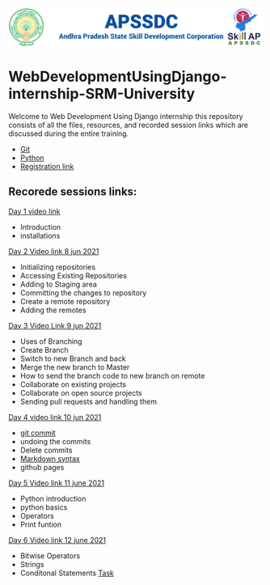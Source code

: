 ![APSSDC LOGO](https://github.com/AP-Skill-Development-Corporation/PythonPrammingOnlineWorkshop-vignanUniversity/blob/main/APSSDC_logo.png)
# WebDevelopmentUsingDjango-internship-SRM-University
Welcome to Web Development Using Django internship this repository consists of all the files, resources, and recorded session links which are discussed during the entire training.


- [Git](https://git-scm.com/downloads)
- [Python](https://www.python.org/downloads/)
- [Registration link](http://engineering.apssdc.in/register/)


## Recorede sessions links:

[Day 1 video link](https://transcripts.gotomeeting.com/#/s/1ea6c10d4a626f7b23c82f7e32d3bc6e3c5c04141c0bb3ec1c71f23717ffcb23)
  - Introduction 
  - installations

[Day 2 Video link 8 jun 2021](https://transcripts.gotomeeting.com/#/s/e17fa10374b6d783c2565ca38e58717a2a3057f9c75bfc95e70c1bdf2122bfe9)
- Initializing repositories
- Accessing Existing Repositories
- Adding to Staging area
- Committing the changes to repository
- Create a remote repository
- Adding the remotes

[Day 3 Video Link 9 jun 2021](https://transcripts.gotomeeting.com/#/s/b3bbbfd34fc57e38374457d0cfa0ca0f144e9f0a627bd9f8b5922b95a924dac8)
- Uses of Branching
- Create Branch
- Switch to new Branch and back
- Merge the new branch to Master
- How to send the branch code to new branch on remote
- Collaborate on existing projects
- Collaborate on open source projects
- Sending pull requests and handling them

[Day 4 video link 10 jun 2021](https://transcripts.gotomeeting.com/#/s/3ebd349ab521fc11ec4692510f8b36f4e0f9674e30d4d497400df29808bd0cb8)
- [git commit](https://github.com/AP-Skill-Development-Corporation/WebDevelopmentUsingDjango-internship-SRM-University/blob/main/10%20jun%202021.txt) 
- undoing the commits
- Delete commits 
- [Markdown syntax](https://github.com/AP-Skill-Development-Corporation/WebDevelopmentUsingDjango-internship-SRM-University/blob/main/markdown-practice.md)
- github pages 

[Day 5 Video link 11 june 2021](https://transcripts.gotomeeting.com/#/s/bc9d8ab21c8ba9ab94a14db33bcab7323e7a548c5ecb4bd3691bb4e0667223ef)
- Python introduction 
- python basics
- Operators 
- Print funtion

[Day 6 Video link 12 june 2021](https://transcripts.gotomeeting.com/#/s/16b84e2bf78a9b6dac067556bb94d2f3c6f2f726e1a080f8b9aab27accc978e6)
- Bitwise Operators
- Strings
- Conditonal Statements
[Task](https://github.com/AP-Skill-Development-Corporation/WebDevelopmentUsingDjango-internship-SRM-University/blob/main/12-06-2021/tasks.txt)

